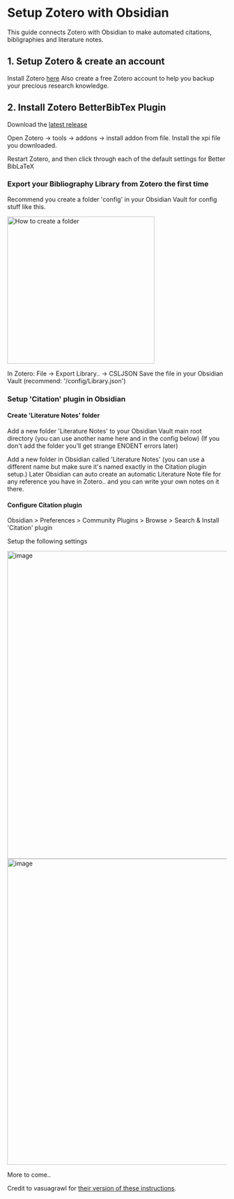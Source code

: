 # Setup Zotero with Obsidian

This guide connects Zotero with Obsidian to make automated citations, bibligraphies and literature notes.

## 1. Setup Zotero & create an account

Install Zotero [here](https://www.zotero.org)
Also create a free Zotero account to help you backup your precious research knowledge.

## 2. Install Zotero BetterBibTex Plugin

Download the [latest release](https://github.com/retorquere/zotero-better-bibtex/releases/latest)

Open Zotero -> tools -> addons -> install addon from file. Install the xpi file you downloaded.

Restart Zotero, and then click through each of the default settings for Better BibLaTeX

### Export your Bibliography Library from Zotero the first time

Recommend you create a folder 'config' in your Obsidian Vault for config stuff like this.

<img width="338" alt="How to create a folder" src="https://user-images.githubusercontent.com/114459/197720840-b52105e4-c9f2-4ed3-97c0-4b1dd1d3d048.png">

In Zotero: File -> Export Library.. -> CSLJSON
Save the file in your Obsidian Vault (recommend: '/config/Library.json')

### Setup 'Citation' plugin in Obsidian


#### Create 'Literature Notes' folder
Add a new folder 'Literature Notes' to your Obsidian Vault main root directory (you can use another name here and in the config below)
(If you don't add the folder you’ll get strange ENOENT errors later)

Add a new folder in Obsidian called 'Literature Notes' (you can use a different name but make sure it's named exactly in the Citation plugin setup.)
Later Obsidian can auto create an automatic Literature Note file for any reference you have in Zotero.. and you can write your own notes on it there.

#### Configure Citation plugin

Obsidian > Preferences > Community Plugins > Browse > Search & Install 'Citation' plugin

Setup the following settings

<img width="707" alt="image" src="https://user-images.githubusercontent.com/114459/197720197-737b4ec0-cbae-43df-b41c-d00630c5bd22.png">
<img width="703" alt="image" src="https://user-images.githubusercontent.com/114459/197720264-99e5dd10-f761-4f8d-8495-665aa9d3633e.png">


More to come..

Credit to vasuagrawl for [their version of these instructions](https://notes.vasuagrawal.com/2022/04/zotero-and-obsidian-literature-notes/).

